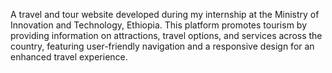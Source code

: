 A travel and tour website developed during my internship at the Ministry of Innovation and Technology, Ethiopia. This platform promotes tourism by providing information on attractions, travel options, and services across the country, featuring user-friendly navigation and a responsive design for an enhanced travel experience.
